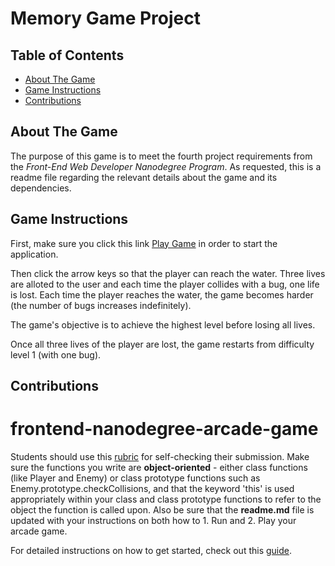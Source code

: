 # Memory Game Project

## Table of Contents

* [About The Game](#aboutthegame)
* [Game Instructions](#gameinstructions)
* [Contributions](#contributions)

## About The Game

The purpose of this game is to meet the fourth project requirements from the _Front-End Web Developer Nanodegree Program_. As requested, this is a readme file regarding the relevant details about the game and its dependencies.

## Game Instructions

First, make sure you click this link [Play Game](https://htmlpreview.github.io/?https://github.com/TudorDan/Project4-Classic-Arcade-Game-Clone/blob/master/index.html) in order to start the application.

Then click the arrow keys so that the player can reach the water. Three lives are alloted to the user and each time the player collides with a bug, one life is lost. Each time the player reaches the water, the game becomes harder (the number of bugs increases indefinitely).

The game's objective is to achieve the highest level before losing all lives.

Once all three lives of the player are lost, the game restarts from difficulty level 1 (with one bug).

## Contributions

frontend-nanodegree-arcade-game
===============================

Students should use this [rubric](https://review.udacity.com/#!/projects/2696458597/rubric) for self-checking their submission. Make sure the functions you write are **object-oriented** - either class functions (like Player and Enemy) or class prototype functions such as Enemy.prototype.checkCollisions, and that the keyword 'this' is used appropriately within your class and class prototype functions to refer to the object the function is called upon. Also be sure that the **readme.md** file is updated with your instructions on both how to 1. Run and 2. Play your arcade game.

For detailed instructions on how to get started, check out this [guide](https://docs.google.com/document/d/1v01aScPjSWCCWQLIpFqvg3-vXLH2e8_SZQKC8jNO0Dc/pub?embedded=true).
